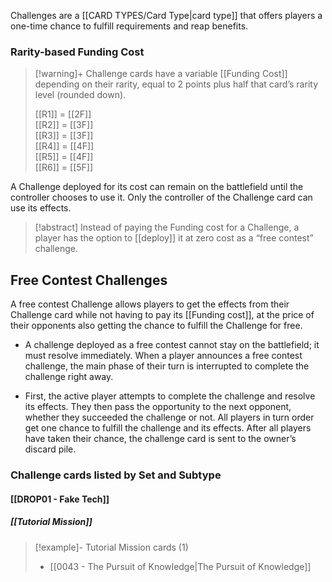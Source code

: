 Challenges are a [[CARD TYPES/Card Type|card type]] that offers players a one-time chance to fulfill requirements and reap benefits.

### Rarity-based Funding Cost

> [!warning]+ Challenge cards have a variable [[Funding Cost]] depending on their rarity, equal to 2 points plus half that card’s rarity level (rounded down).
>  
> [[R1]] = [[2F]]  
> [[R2]] = [[3F]]  
> [[R3]] = [[3F]]  
> [[R4]] = [[4F]]  
> [[R5]] = [[4F]]  
> [[R6]] = [[5F]]  

A Challenge deployed for its cost can remain on the battlefield until the controller chooses to use it. Only the controller of the Challenge card can use its effects.
 
> [!abstract] Instead of paying the Funding cost for a Challenge, a player has the option to [[deploy]] it at zero cost as a “free contest” challenge.

## Free Contest Challenges

A free contest Challenge allows players to get the effects from their Challenge card while not having to pay its [[Funding cost]], at the price of their opponents also getting the chance to fulfill the Challenge for free.

- A challenge deployed as a free contest cannot stay on the battlefield; it must resolve immediately. When a player announces a free contest challenge, the main phase of their turn is interrupted to complete the challenge right away.

- First, the active player attempts to complete the challenge and resolve its effects. They then pass the opportunity to the next opponent, whether they succeeded the challenge or not. All players in turn order get one chance to fulfill the challenge and its effects. After all players have taken their chance, the challenge card is sent to the owner’s discard pile.  

### Challenge cards listed by Set and Subtype

#### [[DROP01 - Fake Tech]]

##### [[Tutorial Mission]]
> [!example]- Tutorial Mission cards (1)
>  - [[0043 - The Pursuit of Knowledge|The Pursuit of Knowledge]]


